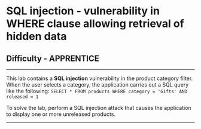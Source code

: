 
# SQL injection - vulnerability in WHERE clause allowing retrieval of hidden data

## Difficulty - APPRENTICE

---

This lab contains a **SQL injection** vulnerability in the product category filter. When the user selects a category, the application carries out a SQL query like the following:
```SELECT * FROM products WHERE category = 'Gifts' AND released = 1```

To solve the lab, perform a SQL injection attack that causes the application to display one or more unreleased products. 

---
